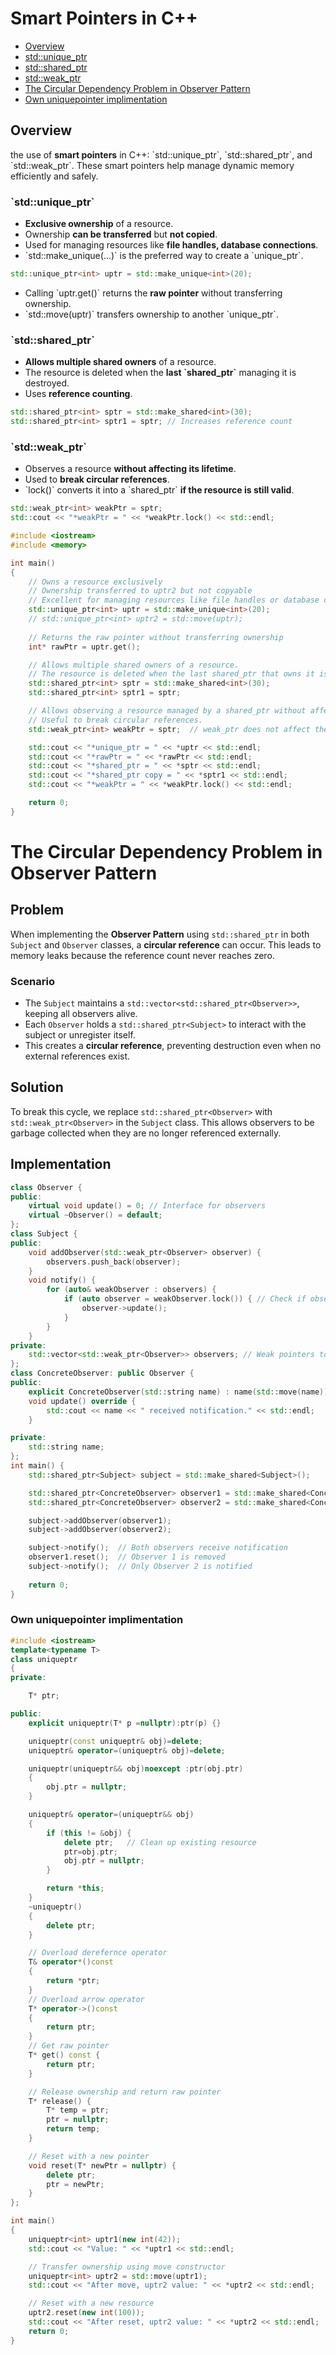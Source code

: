 # Smart Pointers in C++
- [Overview](#overview)
- [std::unique_ptr](#stdunique_ptr)
- [std::shared_ptr](#stdshared_ptr)
- [std::weak_ptr](#stdweak_ptr)
- [The Circular Dependency Problem in Observer Pattern](#the-circular-dependency-problem-in-observer-pattern)
- [Own uniquepointer implimentation](#ownuniquepointerimplimentation)

## Overview
the use of **smart pointers** in C++: \`std::unique_ptr\`, \`std::shared_ptr\`, and \`std::weak_ptr\`. These smart pointers help manage dynamic memory efficiently and safely.

### \`std::unique_ptr\`
- **Exclusive ownership** of a resource.
- Ownership **can be transferred** but **not copied**.
- Used for managing resources like **file handles, database connections**.
- \`std::make_unique<T>(...)\` is the preferred way to create a \`unique_ptr\`.

```cpp
std::unique_ptr<int> uptr = std::make_unique<int>(20);
```

- Calling \`uptr.get()\` returns the **raw pointer** without transferring ownership.
- \`std::move(uptr)\` transfers ownership to another \`unique_ptr\`.

### \`std::shared_ptr\`
- **Allows multiple shared owners** of a resource.
- The resource is deleted when the **last \`shared_ptr\`** managing it is destroyed.
- Uses **reference counting**.
  
```cpp
std::shared_ptr<int> sptr = std::make_shared<int>(30);
std::shared_ptr<int> sptr1 = sptr; // Increases reference count
```

### \`std::weak_ptr\`
- Observes a resource **without affecting its lifetime**.
- Used to **break circular references**.
- \`lock()\` converts it into a \`shared_ptr\` **if the resource is still valid**.

```cpp
std::weak_ptr<int> weakPtr = sptr;
std::cout << "*weakPtr = " << *weakPtr.lock() << std::endl;
```

```cpp
#include <iostream>
#include <memory>

int main()
{
    // Owns a resource exclusively
    // Ownership transferred to uptr2 but not copyable
    // Excellent for managing resources like file handles or database connections
    std::unique_ptr<int> uptr = std::make_unique<int>(20);
    // std::unique_ptr<int> uptr2 = std::move(uptr);
    
    // Returns the raw pointer without transferring ownership
    int* rawPtr = uptr.get();

    // Allows multiple shared owners of a resource.
    // The resource is deleted when the last shared_ptr that owns it is destroyed.
    std::shared_ptr<int> sptr = std::make_shared<int>(30);
    std::shared_ptr<int> sptr1 = sptr;

    // Allows observing a resource managed by a shared_ptr without affecting its lifetime.
    // Useful to break circular references.
    std::weak_ptr<int> weakPtr = sptr;  // weak_ptr does not affect the reference count

    std::cout << "*unique_ptr = " << *uptr << std::endl;
    std::cout << "*rawPtr = " << *rawPtr << std::endl;
    std::cout << "*shared_ptr = " << *sptr << std::endl;
    std::cout << "*shared_ptr copy = " << *sptr1 << std::endl;
    std::cout << "*weakPtr = " << *weakPtr.lock() << std::endl;

    return 0;
}
```
# The Circular Dependency Problem in Observer Pattern
## Problem
When implementing the **Observer Pattern** using `std::shared_ptr` in both `Subject` and `Observer` classes, a **circular reference** can occur. This leads to memory leaks because the reference count never reaches zero.
### Scenario
- The `Subject` maintains a `std::vector<std::shared_ptr<Observer>>`, keeping all observers alive.
- Each `Observer` holds a `std::shared_ptr<Subject>` to interact with the subject or unregister itself.
- This creates a **circular reference**, preventing destruction even when no external references exist.
## Solution
To break this cycle, we replace `std::shared_ptr<Observer>` with `std::weak_ptr<Observer>` in the `Subject` class. This allows observers to be garbage collected when they are no longer referenced externally.
## Implementation
```cpp
class Observer {
public:
    virtual void update() = 0; // Interface for observers
    virtual ~Observer() = default;
};
class Subject {
public:
    void addObserver(std::weak_ptr<Observer> observer) {
        observers.push_back(observer);
    }
    void notify() {
        for (auto& weakObserver : observers) {
            if (auto observer = weakObserver.lock()) { // Check if observer is still alive
                observer->update();
            }
        }
    }
private:
    std::vector<std::weak_ptr<Observer>> observers; // Weak pointers to avoid circular references
};
class ConcreteObserver: public Observer {
public:
    explicit ConcreteObserver(std::string name) : name(std::move(name)) {}
    void update() override {
        std::cout << name << " received notification." << std::endl;
    }

private:
    std::string name;
};
int main() {
    std::shared_ptr<Subject> subject = std::make_shared<Subject>();

    std::shared_ptr<ConcreteObserver> observer1 = std::make_shared<ConcreteObserver>("Observer 1");
    std::shared_ptr<ConcreteObserver> observer2 = std::make_shared<ConcreteObserver>("Observer 2");

    subject->addObserver(observer1);
    subject->addObserver(observer2);

    subject->notify();  // Both observers receive notification
    observer1.reset();  // Observer 1 is removed
    subject->notify();  // Only Observer 2 is notified
    
    return 0;
}
```
### Own uniquepointer implimentation
```C++
#include <iostream>
template<typename T>
class uniqueptr
{
private:

	T* ptr;

public:
	explicit uniqueptr(T* p =nullptr):ptr(p) {}

	uniqueptr(const uniqueptr& obj)=delete;
	uniqueptr& operator=(uniqueptr& obj)=delete;

	uniqueptr(uniqueptr&& obj)noexcept :ptr(obj.ptr)
	{
		obj.ptr = nullptr;
	}

	uniqueptr& operator=(uniqueptr&& obj)
	{
		if (this != &obj) {
			delete ptr;   // Clean up existing resource
			ptr=obj.ptr;
			obj.ptr = nullptr;
		}

		return *this;
	}
	~uniqueptr()
	{
		delete ptr;
	}

	// Overload derefernce operator
	T& operator*()const
	{
		return *ptr;
	}
	// Overload arrow operator
	T* operator->()const
	{
		return ptr;
	}
	// Get raw pointer
	T* get() const {
		return ptr;
	}

	// Release ownership and return raw pointer
	T* release() {
		T* temp = ptr;
		ptr = nullptr;
		return temp;
	}

	// Reset with a new pointer
	void reset(T* newPtr = nullptr) {
		delete ptr;
		ptr = newPtr;
	}
};

int main()
{
	uniqueptr<int> uptr1(new int(42));
	std::cout << "Value: " << *uptr1 << std::endl;

	// Transfer ownership using move constructor
	uniqueptr<int> uptr2 = std::move(uptr1);
	std::cout << "After move, uptr2 value: " << *uptr2 << std::endl;

	// Reset with a new resource
	uptr2.reset(new int(100));
	std::cout << "After reset, uptr2 value: " << *uptr2 << std::endl;
	return 0;
}
```

